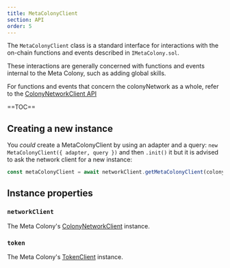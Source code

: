 ```yaml
---
title: MetaColonyClient
section: API
order: 5
---
```


The `MetaColonyClient` class is a standard interface for interactions with the on-chain functions and events described in `IMetaColony.sol`.

These interactions are generally concerned with functions and events internal to the Meta Colony, such as adding global skills.

For functions and events that concern the colonyNetwork as a whole, refer to the [ColonyNetworkClient API](/colonyjs/api-colonynetworkclient/)

==TOC==

## Creating a new instance

You _could_ create a MetaColonyClient by using an adapter and a query: `new MetaColonyClient({ adapter, query })` and then `.init()` it but it is advised to ask the network client for a new instance:

```javascript
const metaColonyClient = await networkClient.getMetaColonyClient(colonyId); // This is already initialised
```

## Instance properties

### `networkClient`

The Meta Colony's [ColonyNetworkClient](/colonyjs/api-colonynetworkclient/) instance.

### `token`

The Meta Colony's [TokenClient](/colonyjs/api-tokenclient/) instance.
